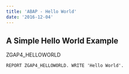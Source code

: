 ```yaml
---
title: 'ABAP - Hello World'
date: '2016-12-04'
---
```


## A Simple Hello World Example

ZGAP4_HELLOWORLD

```
REPORT ZGAP4_HELLOWORLD. WRITE 'Hello World'.
```
